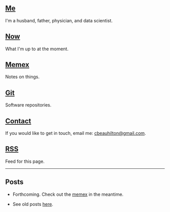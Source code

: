 ## [Me](/about.html)
I'm a husband, father, physician, and data scientist.

## [Now](/now.html)
What I'm up to at the moment.

## [Memex](https://memex.beauhilton.com)
Notes on things.

## [Git](https://git.beauhilton.com)
Software repositories.

## [Contact](/contact.html)
If you would like to get in touch,
email me:
cbeauhilton@gmail.com.

## [RSS](/rss.xml)
Feed for this page.

- - -

## Posts

* Forthcoming. Check out the [memex](https://memex.beauhilton.com) in the meantime.
- See old posts [here](https://cbeauhilton.github.io).
